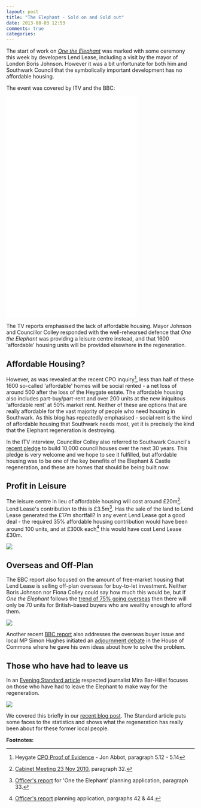 ```yaml
---
layout: post
title: "The Elephant - Sold on and Sold out"
date: 2013-08-03 12:53
comments: true
categories: 
---
```

The start of work on [_One the Elephant_](http://www.london-se1.co.uk/news/view/6463) was marked with some ceremony this week by developers Lend Lease, including a visit by the mayor of London Boris Johnson. However it was a bit unfortunate for both him and Southwark Council that the symbolically important development has no affordable housing. 

The event was covered by ITV and the BBC:
<iframe width="350" height="197" src="//www.youtube.com/embed/c0tgOPOI1IE" frameborder="0" allowfullscreen></iframe>

<iframe width="350" height="197" src="//www.youtube.com/embed/WZRV4KMxuEk" frameborder="0" allowfullscreen></iframe>

<iframe width="350" height="197" src="//www.youtube.com/embed/uRSorzbUH94" frameborder="0" allowfullscreen></iframe>


The TV reports emphasised the lack of affordable housing. Mayor Johnson and Councillor Colley responded with the well-rehearsed defence that _One the Elephant_ was providing a leisure centre instead, and that 1600 'affordable' housing units will be provided elsewhere in the regeneration. 

## Affordable Housing?
However, as was revealed at the recent CPO inquiry[^1], less than half of these 1600 so-called 'affordable' homes will be social rented - a net loss of around 500 after the loss of the Heygate estate. The affordable housing also includes part-buy/part-rent and over 200 units at the new iniquitous 'affordable rent' at 50% market rent. Neither of these are options that are really affordable for the vast majority of people who need housing in Southwark. As this blog has repeatedly emphasised - social rent is the kind of affordable housing that Southwark needs most, yet it is precisely the kind that the Elephant regeneration is destroying.

In the ITV interview, Councillor Colley also referred to Southwark Council's [recent pledge](http://www.southwark.gov.uk/news/article/1301/council_bucks_national_trend_and_promises_vast_increase_in_number_of_council_houses) to build 10,000 council houses over the next 30 years. This pledge is very welcome and we hope to see it fulfilled, but affordable housing was to be one of the key benefits of the Elephant & Castle regeneration, and these are homes that should be being built now.


## Profit in Leisure
The leisure centre in lieu of affordable housing will cost around £20m[^2]. Lend Lease's contribution to this is £3.5m[^3]. Has the sale of the land to Lend Lease generated the £17m shortfall? In any event Lend Lease got a good deal - the required 35% affordable housing contribution would have been around 100 units, and at £300k each[^4] this would have cost Lend Lease £30m.

![](http://www.theconstructionindex.co.uk/public/assets/news_articles/2013/05/1367907090_elephant--castle-leisure-centre---cgi.jpg)


## Overseas and Off-Plan
The BBC report also focused on the amount of free-market housing that Lend Lease is selling off-plan overseas for buy-to-let investment. Neither Boris Johnson nor Fiona Colley could say how much this would be, but if _One the Elephant_ follows the [trend of 75% going overseas](http://www.ft.com/cms/s/0/605cdea2-fb69-11e2-a641-00144feabdc0.html#axzz2auDlY5Ft) then there will only be 70 units for British-based buyers who are wealthy enough to afford them. 

![](http://crappistmartin.github.io/images/TrafalgarPlaceCN.png)
 

Another recent [BBC report](http://youtu.be/7yuT3RlR1Zc) also addresses the overseas buyer issue and local MP Simon Hughes initiated an [adjournment debate](http://www.bbc.co.uk/democracylive/house-of-lords-22992949) in the House of Commons where he gave his own ideas about how to solve the problem. 

## Those who have had to leave us
In an [Evening Standard article](/images/EveningStandardHeygateResidentsForcedOut.pdf) respected journalist Mira Bar-Hillel focuses on those who have had to leave the Elephant to make way for the regeneration.

![](http://crappistmartin.github.io/images/EveningStandardHeygateResidentsForcedOut.png)

We covered this briefly in our [recent blog post](/2013-06-08-the-heygate-diaspora/). The Standard article puts some faces to the statistics and shows what the regeneration has really been about for these former local people. 

__Footnotes:__

[^1]: Heygate <a href="http://www.southwark.gov.uk/download/8171/proofs_of_evidence__jon_abbot__final_proof">CPO Proof of Evidence</a> - Jon Abbot, paragraph 5.12 - 5.14

[^2]: <a href="http://moderngov.southwark.gov.uk/documents/s14160/Elephant%20and%20Castle%20-%20Provision%20of%20a%20New%20Leisure%20Facility.pdf">Cabinet Meeting 23 Nov 2010</a>, paragraph 32.

[^3]: <a href="http://moderngov.southwark.gov.uk/documents/s32824/Report.pdf">Officer's report</a> for 'One the Elephant' planning application, paragraph 33.

[^4]: <a href="http://moderngov.southwark.gov.uk/documents/s32824/Report.pdf">Officer's report</a> planning application, pargraphs 42 & 44.
